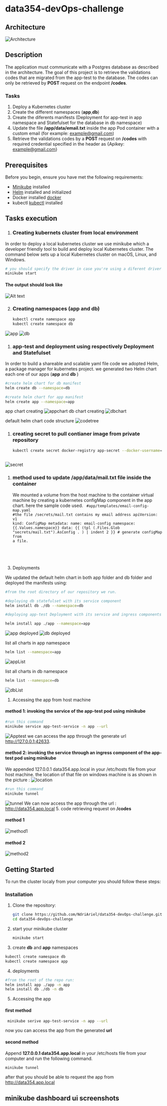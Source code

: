 # data354-devOps-challenge

## Architecture

![Architecture](images/image-11.png)

## Description

 The application must communicate with a Postgres database as described in the architecture.
 The goal of this project is to retrieve the validations codes that are migrated from the app-test to the database.
 The codes can only be retrieved by **POST** request on the endpoint **/codes**.

### **Tasks**

 1. Deploy a Kubernetes cluster
 2. Create the different namespaces (**app**,**db**)
 3. Create the diferents manifests (Deployment for app-test in app namespace and Statefulset for the database in db namespace)
 4. Update the file **/app/data/email.txt** inside the app Pod container with a custom email (for example: <example@gmail.com>)
 5. Retrieve the validations codes by a **POST** request on **/codes** with required credential specified in the header as
   {Apikey: <example@gmail.com>}
  
## Prerequisites

Before you begin, ensure you have met the following requirements:

- [Minikube](https://minikube.sigs.k8s.io/docs/start/) installed
- [Helm](https://helm.sh/docs/intro/install/) installed and initialized
- Docker installed [docker](https://docs.docker.com/engine/install/)
- kubectl [kubectl](https://kubernetes.io/docs/tasks/tools/install-kubectl-linux/) installed

## Tasks execution

1. ### Creating kubernets cluster from local environment
  
  In order to deploy a local kubernetes cluster we use minikube which a developer friendly tool to build and deploy  local Kubernetes cluster. The command below sets up a local Kubernetes cluster on macOS, Linux, and Windows.
  
  ```bash
# you should specify the driver in case you're using a diferent driver than Docker.
 minikube start 
 ```

#### **The output should look like**

 ![Alt text](images/image-7.png)

2. ### Creating namespaces (**app** and **db**)

   ```bash
   kubectl create namespace app
   kubectl create namespace db
   ```

![app](images/image-8.png)
![db](images/image-9.png)

1. ### app-test and deployment using respectively Deployment and Statefulset

  In order to build a shareable  and scalable yaml file code we adopted Helm, a package manager for kubernetes project.
  we generated two Helm chart each one of our apps (**app** and **db** )

  ```bash
  #create helm chart for db manifest
  helm create db --namespace=db

  #create helm chart for app manifest
  helm create app --namespace=app
  ```

 app chart creating
![appchart](images/imageapp.png)
 db chart creating
![dbchart](images/imagedb.png)

default helm chart code structure
![codetree](images/imagetree.png)

1. ### creating secret to pull contianer image from private repository  

   ```bash
   kubectl create secret docker-registry app-secret --docker-username=<yourUsername> --docker-password=<yourPassword> --docker-server=https://<serverDomain> --namespace=app
 
   ```

![secret](images/image-10.png)

1. ### method used to update **/app/data/mail.txt** file inside the container

   We mounted a volume from the host machine to the container virtual machine by creating a kubernetes configMap component in the app chart. here the sample code used.
   <code>
   #app/templates/email-config-map.yaml
   #the file /secrets/mail.txt contains my email address
    apiVersion: v1
    kind: ConfigMap
    metadata:
      name: email-config
      namespace: {{.Values.namespace}}
    data:
      {{ (tpl (.Files.Glob "secrets/mail.txt").AsConfig . ) | indent 2 }} # generate configMap from a file.

</code>
  
  3. Deployments

We updated the default helm chart in both app folder and db folder and deployed the manifests using:

```bash
#from the root directory of our repository we run. 

#deploying db statefulset with its service component 
helm install db ./db --namespace=db

#deploying app-test Deployment with its service and ingress components

helm install app ./app --namespace=app

```

![app deployed](images/imageapd.png)
![db deployed](images/imaged.png)

list all charts in app namespace

```bash
helm list --namespace=app
```

![appList](images/imageapplist.png)

list all charts in db namespace

```bash
helm list --namespace=db
```

 ![dbList](images/imagedblist.png)

 1. Accessing the app from host machine

#### method 1:  invoking the service of the app-test pod using minikube

   ```bash
   #run this command 
   minikube service app-test-service -n app --url
```

![Apptest](images/imageapptest.png)
we can access the app through the generate url <http://127.0.0.1:42633>.

#### method 2:  invoking the service through an ingress component of the app-test pod using minikube

 We appended 127.0.0.1 data354.app.local in your /etc/hosts file from your host machine.
 the location of that file on windows machine is as shown in the picture :
![location](images/imagelocation.png)

   ```bash
   #run this command 
   minikube tunnel 
   ```

![tunnel](images/imagetunnel.png)
We can now access the app through the url : <http://data354.app.local>
5. code retrieving request on **/codes**

#### method 1

 ![method1](images/image1.png)

#### method  2

![method2](images/image2.png)

## Getting Started

To run the cluster localy from your computer you should follow these steps:

### Installation

1. Clone the repository:

   ```bash
   git clone https://github.com/NdriAriel/data354-devOps-challenge.git
   cd data354-devOps-challenge
   ```

2. start your minikube cluster

   ```bash
   minikube start
   ```

3. create **db** and **app** namespaces

 ```bash
 kubectl create namespace db
 kubectl create namespace app

 ```

 4. deployments

   ```bash
   #from the root of the repo run:
   helm install app ./app -n app
   helm install db ./db -n db

   ```

5. Accessing the app

#### first method

  ```bash
   minikube serive app-test-service -n app --url 
  ```

  now you can access the app from the generated **url**

#### second method

  Append **127.0.0.1 data354.app.local** in your /etc/hosts file from  your computer and run the following command.
  
  ```bash
  minikube tunnel
  ```

  after that you should be able to request the app from <http://data354.app.local>

## minikube dashboard ui screenshots

